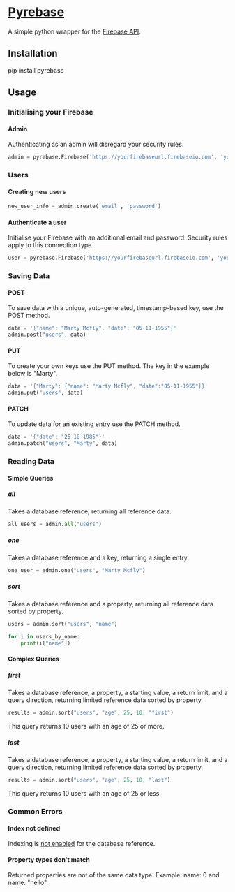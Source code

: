 # [Pyrebase](https://pypi.python.org/pypi/Pyrebase)

A simple python wrapper for the [Firebase API](https://www.firebase.com/docs/rest/guide/).

## Installation

pip install pyrebase

## Usage

### Initialising your Firebase

#### Admin

Authenticating as an admin will disregard your security rules.

```python
admin = pyrebase.Firebase('https://yourfirebaseurl.firebaseio.com', 'yourfirebasesecret')
```

### Users

#### Creating new users

```python
new_user_info = admin.create('email', 'password')
```

#### Authenticate a user

Initialise your Firebase with an additional email and password. Security rules apply to this connection type.

```python
user = pyrebase.Firebase('https://yourfirebaseurl.firebaseio.com', 'yourfirebasesecret', 'email', 'password')
```

### Saving Data

#### POST

To save data with a unique, auto-generated, timestamp-based key, use the POST method.

```python
data = '{"name": "Marty Mcfly", "date": "05-11-1955"}'
admin.post("users", data)
```

#### PUT

To create your own keys use the PUT method. The key in the example below is "Marty".

```python
data = '{"Marty": {"name": "Marty Mcfly", "date":"05-11-1955"}}'
admin.put("users", data)
```

#### PATCH

To update data for an existing entry use the PATCH method.

```python
data = '{"date": "26-10-1985"}'
admin.patch("users", "Marty", data)
```

### Reading Data

#### Simple Queries

##### all

Takes a database reference, returning all reference data.

```python
all_users = admin.all("users")
```

##### one

Takes a database reference and a key, returning a single entry.

```python
one_user = admin.one("users", "Marty Mcfly")
```

##### sort

Takes a database reference and a property, returning all reference data sorted by property.

```python
users = admin.sort("users", "name")

for i in users_by_name:
    print(i["name"])
```

#### Complex Queries

##### first

Takes a database reference, a property, a starting value, a return limit, and a query direction,
returning limited reference data sorted by property.

```python
results = admin.sort("users", "age", 25, 10, "first")
```

This query returns 10 users with an age of 25 or more.

##### last

Takes a database reference, a property, a starting value, a return limit, and a query direction,
returning limited reference data sorted by property.


```python
results = admin.sort("users", "age", 25, 10, "last")
```

This query returns 10 users with an age of 25 or less.


### Common Errors

#### Index not defined

Indexing is [not enabled](https://www.firebase.com/docs/security/guide/indexing-data.html) for the database reference.

#### Property types don't match

Returned properties are not of the same data type.
Example: name: 0 and name: "hello".